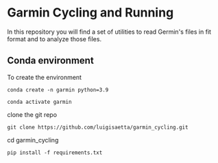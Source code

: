 # Garmin Cycling and Running
In this repository you will find a set of utilities to read Germin's files in fit format and to analyze those files.

## Conda environment
To create the environment

```
conda create -n garmin python=3.9
```
```
conda activate garmin
```
clone the git repo
```
git clone https://github.com/luigisaetta/garmin_cycling.git
```
cd garmin_cycling
```
pip install -f requirements.txt
```